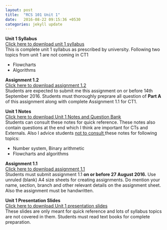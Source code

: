 ```yaml
---
layout: post
title:  "RCS 101 Unit 1"
date:   2016-08-22 09:15:36 +0530
categories: jekyll update
---
```

<strong> Unit 1 Syllabus </strong><br>
<a href="http://anubhavpatrick.github.io/RCS101Unit1Syllabus.pdf "> Click here to download unit 1 syllabus </a><br>
This is complete unit 1 syllabus as prescribed by university. Following two topics from unit 1 are not coming in CT1 <br>
<ul>
  <li> Flowcharts </li>
  <li> Algorithms </li>
</ul>

<strong> Assignment 1.2 </strong><br>
<a href="http://anubhavpatrick.github.io/RCS101Assignment1.2.pdf "> Click here to download assignment 1.2</a><br>
Students are expected to submit me this assignment on or before 14th September 2016. Students must thoroughly preprare all question of <strong>Part A</strong> of this assignment along with complete Assignment 1.1 for CT1.<br>

<strong>Unit 1 Notes </strong><br>
<a href="http://anubhavpatrick.github.io/unit_1_Notes.doc"> Click here to download Unit 1 Notes and Question Bank </a><br>
Students can consult these notes for quick reference. These notes also contain questions at the end which I think are important for CTs and Externals. Also I advice students <u>not to consult </u> these notes for following topics: 
<ul>
<li> Number system, Binary arithmetic </li>
<li> Flowcharts and algorithms </li>
</ul>

<strong> Assignment 1.1 </strong> <br>
<a href="http://anubhavpatrick.github.io/RCS101Assignment1.1.pdf "> Click here to download assignment 1.1</a><br>
Students must submit assignment 1.1 <strong>on or before 27 August 2016.</strong> Use unruled (blank) A4 size sheets for creating assignments. Do mention your name, section, branch and other relevant details on the assignment sheet. Also the assignment must be handwritten.

<strong> Unit 1 Presentation Slides </strong><br>
<a href="http://anubhavpatrick.github.io/RCS101_Unit_1.ppt ">Click here to download Unit 1 presentation slides </a><br>
These slides are only meant for quick reference and lots of syllabus topics are not covered in them. Students must read text books for complete preparation.
